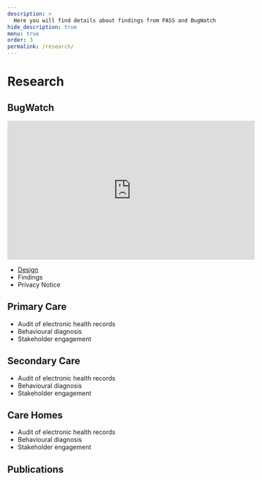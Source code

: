 ```yaml
---
description: >
  Here you will find details about findings from PASS and BugWatch
hide_description: true
menu: true
order: 3
permalink: /research/
---
```


# Research

## BugWatch

<iframe width="560" height="315" src="https://www.youtube.com/embed/9K2SI-M682g" frameborder="0" allow="accelerometer; autoplay; encrypted-media; gyroscope; picture-in-picture" allowfullscreen></iframe>

* [Design]
* Findings
* Privacy Notice

## Primary Care
* Audit of electronic health records
* Behavioural diagnosis
* Stakeholder engagement

## Secondary Care
* Audit of electronic health records
* Behavioural diagnosis
* Stakeholder engagement

## Care Homes 
* Audit of electronic health records
* Behavioural diagnosis
* Stakeholder engagement

## Publications
[Design]: BugWatch/design.md
